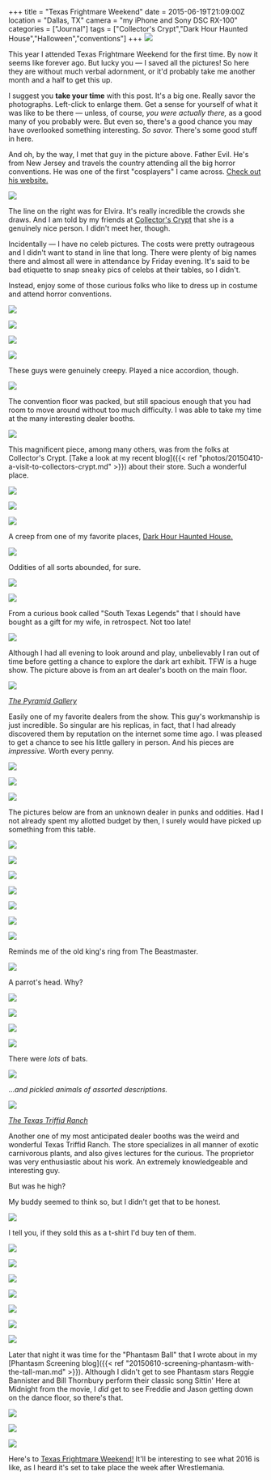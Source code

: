 +++
title = "Texas Frightmare Weekend"
date = 2015-06-19T21:09:00Z
location = "Dallas, TX"
camera = "my iPhone and Sony DSC RX-100"
categories = ["Journal"]
tags = ["Collector's Crypt","Dark Hour Haunted House","Halloween","conventions"]
+++
![](http://2.bp.blogspot.com/-Cf5LWcH-Ju8/VX2Z96oW_eI/AAAAAAAACGw/u6YmEVmlPlg/s1600/IMG_2778.jpg)

<!--more-->

This year I attended Texas Frightmare Weekend for the first time. By now it seems like forever ago. But lucky you — I saved all the pictures! So here they are without much verbal adornment, or it'd probably take me another month and a half to get this up.

I suggest you **take your time** with this post. It's a big one. Really savor the photographs. Left-click to enlarge them. Get a sense for yourself of what it was like to be there — unless, of course, *you were actually there,* as a good many of you probably were.  But even so, there's a good chance you may have overlooked something interesting. *So savor.* There's some good stuff in here.

And oh, by the way, I met that guy in the picture above. Father Evil. He's from New Jersey and travels the country attending all the big horror conventions. He was one of the first "cosplayers" I came across. [Check out his website.](http://www.fatherevil.com/)

![](http://3.bp.blogspot.com/-DN5mbQKZaNQ/VX2Z_H4uleI/AAAAAAAACJU/9JAxT2DzTFI/s1600/IMG_2780.jpg)

The line on the right was for Elvira. It's really incredible the crowds she draws. And I am told by my friends at [Collector's Crypt](http://www.collectors-crypt.com/#!about/cazn) that she is a genuinely nice person. I didn't meet her, though.

Incidentally — I have no celeb pictures. The costs were pretty outrageous and I didn't want to stand in line that long. There were plenty of big names there and almost all were in attendance by Friday evening. It's said to be bad etiquette to snap sneaky pics of celebs at their tables, so I didn't. 

Instead, enjoy some of those curious folks who like to dress up in costume and attend horror conventions.

![](http://1.bp.blogspot.com/-aN8Op7do390/VX2aAQgAcWI/AAAAAAAACJM/O0Z51BRo73Q/s1600/IMG_2791.jpg)

![](http://1.bp.blogspot.com/-hJEqPj1kLIs/VX2aAXkJYzI/AAAAAAAACHk/LuI0_gu3wmc/s1600/IMG_2790.jpg)

![](http://2.bp.blogspot.com/-2rkvLtiEJ0w/VX2aH3X5fTI/AAAAAAAACKg/mi2SvCMk7ag/s1600/IMG_2823.jpg)

![](http://1.bp.blogspot.com/-v3AU9QKcp10/VX2aH_wzzCI/AAAAAAAACLE/oHMnwqHQuVM/s1600/IMG_2824.jpg)

These guys were genuinely creepy. Played a nice accordion, though.

![](http://3.bp.blogspot.com/-r9YKUrmLSZ4/VX2aLf2pbdI/AAAAAAAACLk/-zyqTyNBPb8/s1600/IMG_2831.jpg)

The convention floor was packed, but still spacious enough that you had room to move around without too much difficulty. I was able to take my time at the many interesting dealer booths.

![](http://1.bp.blogspot.com/-VMWlyfmrNSU/VX2Z-lp4MDI/AAAAAAAACHA/7hFcl5pK6CU/s1600/IMG_2782.jpg)

This magnificent piece, among many others, was from the folks at Collector's Crypt. [Take a look at my recent blog]({{< ref "photos/20150410-a-visit-to-collectors-crypt.md" >}}) about their store. Such a wonderful place. 

![](http://4.bp.blogspot.com/-_vjD_MCc41w/VX2ZpGj7Y7I/AAAAAAAACGs/sDXVDM4r0xo/s1600/IMG_2784.jpg)

![](http://4.bp.blogspot.com/-9vzFzae_90k/VX2Z-xP2GyI/AAAAAAAACHM/KQ7kmelugrU/s1600/IMG_2785.jpg)

![](http://4.bp.blogspot.com/-LUsnuCSJfvE/VX2Z_fv0MqI/AAAAAAAACHU/z7gZ1N5WRyk/s1600/IMG_2787.jpg)

A creep from one of my favorite places, [Dark Hour Haunted House.](http://darkhourhauntedhouse.com/)

![](http://1.bp.blogspot.com/-Sp8Qu0qbDPg/VX2aALQ_hCI/AAAAAAAACJQ/MneAJcpi5zA/s1600/IMG_2789.jpg)

Oddities of all sorts abounded, for sure.

![](http://2.bp.blogspot.com/-a-zu-DCsTtI/VX2aLK0guzI/AAAAAAAACLU/E856DkvLRMc/s1600/IMG_2833.jpg)

![](http://2.bp.blogspot.com/-ypk-e1RF7es/VX2aLfiW9zI/AAAAAAAACLY/1IAYOAhTk84/s1600/IMG_2834.jpg)

From a curious book called "South Texas Legends" that I should have bought as a gift for my wife, in retrospect. Not too late!

![](http://4.bp.blogspot.com/-vs_kUTlCsZ0/VX2aMLNaXvI/AAAAAAAACL8/k28V0egb-uk/s1600/IMG_2835.jpg)

Although I had all evening to look around and play, unbelievably I ran out of time before getting a chance to explore the dark art exhibit. TFW is a huge show. The picture above is from an art dealer's booth on the main floor. 

![](http://4.bp.blogspot.com/-odqrGAnYVp0/VX2aIc4D_mI/AAAAAAAACK4/inAF_74qfB4/s1600/IMG_2825.jpg)

*[The Pyramid Gallery](http://www.pyramid-gallery.com/)*

Easily one of my favorite dealers from the show. This guy's workmanship is just incredible. So singular are his replicas, in fact, that I had already discovered them by reputation on the internet some time ago. I was pleased to get a chance to see his little gallery in person. And his pieces are *impressive.* Worth every penny.

![](http://1.bp.blogspot.com/-bwKdoFcndbk/VX2aI8zlmRI/AAAAAAAACKo/_2vjz08QMBQ/s1600/IMG_2826.jpg)

![](http://4.bp.blogspot.com/-E3v4W_cyNuY/VX2aJA7eFxI/AAAAAAAACK0/EZHN_cTuHg8/s1600/IMG_2827.jpg)

![](http://2.bp.blogspot.com/-ukMFJ1DbN8M/VX2aJugBr8I/AAAAAAAACK8/aZ1nYiU6p34/s1600/IMG_2828.jpg)

The pictures below are from an unknown dealer in punks and oddities. Had I not already spent my allotted budget by then, I surely would have picked up something from this table.

![](http://3.bp.blogspot.com/-GAQnKPd8qh4/VX2aA3I2WRI/AAAAAAAACJI/wtL4VjEgX_g/s1600/IMG_2792.jpg)

![](http://1.bp.blogspot.com/-nwi6_ESLy7M/VX2aBKsWubI/AAAAAAAACH4/v3jZ_gSmMGw/s1600/IMG_2793.jpg)

![](http://2.bp.blogspot.com/-m2ahjVeVFZQ/VX2aBe9fdAI/AAAAAAAACH8/hYlOR_xQmD8/s1600/IMG_2794.jpg)

![](http://4.bp.blogspot.com/-4Tthwhoeuz0/VX2aBS-gGsI/AAAAAAAACJE/G9W8RUpYnF4/s1600/IMG_2795.jpg)

![](http://2.bp.blogspot.com/-GXDgPwikqtM/VX2aBwxGIzI/AAAAAAAACIE/iQCLqfUvlxg/s1600/IMG_2796.jpg)

![](http://2.bp.blogspot.com/-0Ee50nz9IJk/VX2aCKS0N7I/AAAAAAAACIM/M-O-LhwdecY/s1600/IMG_2798.jpg)

![](http://3.bp.blogspot.com/-nfl1-GvqdeY/VX2aCaci0YI/AAAAAAAACIc/vX5awx_Dm-s/s1600/IMG_2799.jpg)

Reminds me of the old king's ring from The Beastmaster.

![](http://4.bp.blogspot.com/-mpRLyxDaUp8/VX2aCUBFmmI/AAAAAAAACJA/p6J32TQ0V4o/s1600/IMG_2800.jpg)

A parrot's head. Why?

![](http://2.bp.blogspot.com/-fIsfDdoHQjY/VX2aC_9HMYI/AAAAAAAACIk/VHE6Y9bkDVk/s1600/IMG_2801.jpg)

![](http://2.bp.blogspot.com/-b3zGfHh0aMQ/VX2aDF0QDuI/AAAAAAAACI0/xZdGjLEZVis/s1600/IMG_2804.jpg)

![](http://4.bp.blogspot.com/-ad4DHySr4qc/VX2aDTGVW1I/AAAAAAAACIw/Z9Lv8UiPqRM/s1600/IMG_2805.jpg)

![](http://1.bp.blogspot.com/-WeTucZG1vUA/VX2aDkvU6kI/AAAAAAAACI4/_pTSguoQwYc/s1600/IMG_2806.jpg)

There were *lots* of bats.

![](http://3.bp.blogspot.com/-PH1E9MDpNSg/VX2aD1JVB4I/AAAAAAAACI8/HikzEOVHOs4/s1600/IMG_2807.jpg)

...*and pickled animals of assorted descriptions.*

![](http://3.bp.blogspot.com/-NKKrhis-p20/VX2aFoZps8I/AAAAAAAACJ4/wj7i-OEiioo/s1600/IMG_2811.jpg)

*[The Texas Triffid Ranch](http://www.txtriffidranch.com/)*

Another one of my most anticipated dealer booths was the weird and wonderful Texas Triffid Ranch. The store specializes in all manner of exotic carnivorous plants, and also gives lectures for the curious. The proprietor was very enthusiastic about his work. An extremely knowledgeable and interesting guy. 

But was he high? 

My buddy seemed to think so, but I didn't get that to be honest.

![](http://1.bp.blogspot.com/-ZNdAcC62oys/VYTgJHQIvfI/AAAAAAAACMw/kfdfAt-h-2U/s1600/DSC04371.jpg)

I tell you, if they sold this as a t-shirt I'd buy ten of them.

![](http://4.bp.blogspot.com/-9ETw93gNCaM/VX2aFQ37IOI/AAAAAAAACJk/2c65HXK8hTI/s1600/IMG_2812.jpg)

![](http://4.bp.blogspot.com/-5_LGTMcOpi0/VX2aFoBk8KI/AAAAAAAACJo/ft7_hpXGOmg/s1600/IMG_2814.jpg)

![](http://1.bp.blogspot.com/-WBHi-V98WIU/VX2aGU1W1II/AAAAAAAACKI/_-AnutyW_DI/s1600/IMG_2815.jpg)

![](http://3.bp.blogspot.com/-meRGf82yzOE/VX2aGX1D1sI/AAAAAAAACKE/avNAk955KYk/s1600/IMG_2817.jpg)

![](http://3.bp.blogspot.com/-rJVX8vGa_3s/VX2aGn8EDYI/AAAAAAAACJ8/tB9c0ghvzUU/s1600/IMG_2819.jpg)

![](http://4.bp.blogspot.com/-mY9T3WZB1Zg/VX2aHRdwnnI/AAAAAAAACKQ/nqDoH1LCVqA/s1600/IMG_2820.jpg)

![](http://2.bp.blogspot.com/-piTA5eSd26E/VX2aJhBghcI/AAAAAAAACLA/4Ul1pfLmt8A/s1600/IMG_2830.jpg)

Later that night it was time for the "Phantasm Ball" that I wrote about in my [Phantasm Screening blog]({{< ref "20150610-screening-phantasm-with-the-tall-man.md" >}}). Although I didn't get to see Phantasm stars Reggie Bannister and Bill Thornbury perform their classic song Sittin' Here at Midnight from the movie, I *did* get to see Freddie and Jason getting down on the dance floor, so there's that.

![](http://2.bp.blogspot.com/-LuY1-Yx8LBU/VX2aMDFm2qI/AAAAAAAACLo/4RX2kQYxYhg/s1600/IMG_2836.jpg)

![](http://2.bp.blogspot.com/-ISPwCVyYP1s/VX2aMc_s96I/AAAAAAAACLw/mI2EbZlno14/s1600/IMG_2843.jpg)

![](http://3.bp.blogspot.com/-kXMjrDtLREE/VX2aNCFVVcI/AAAAAAAACL4/otE4-dbYwSY/s1600/IMG_2848.jpg)

Here's to [Texas Frightmare Weekend!](http://www.texasfrightmareweekend.com/) It'll be interesting to see what 2016 is like, as I heard it's set to take place the week after Wrestlemania. 

